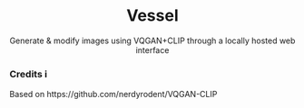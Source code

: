<div align="center">
  <h1>Vessel</h1>
  <p>Generate & modify images using VQGAN+CLIP through a locally hosted web interface</p>
</div>

<h3>Credits ℹ️</h3>
Based on https://github.com/nerdyrodent/VQGAN-CLIP
